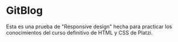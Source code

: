 # GitBlog
Esta es una prueba de "Responsive design" hecha para practicar los conocimientos del curso definitivo de HTML y CSS de Platzi.
